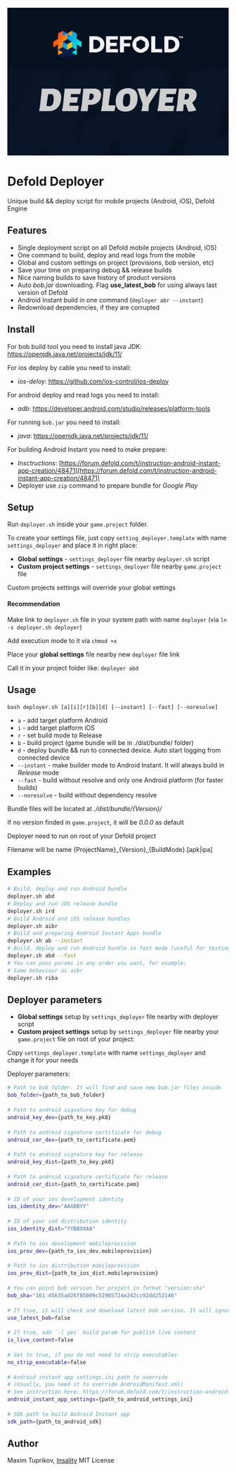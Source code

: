 
![](defold-deployer.png)
# Defold Deployer
Unique build && deploy script for mobile projects (Android, iOS), Defold Engine

## Features
- Single deployment script on all Defold mobile projects (Android, iOS)
- One command to build, deploy and read logs from the mobile
- Global and custom settings on project (provisions, bob version, etc)
- Save your time on preparing debug && release builds
- Nice naming builds to save history of product versions
- Auto *bob.jar* downloading. Flag **use_latest_bob** for using always last version of Defold
- Android Instant build in one command (`deployer abr --instant`)
- Redownload dependencies, if they are corrupted

## Install
For bob build tool you need to install java JDK: https://openjdk.java.net/projects/jdk/11/

For ios deploy by cable you need to install:
- *ios-deloy*: https://github.com/ios-control/ios-deploy

For android deploy and read logs you need to install:
- *adb*: https://developer.android.com/studio/releases/platform-tools

For running `bob.jar` you need to install:
- *java*: https://openjdk.java.net/projects/jdk/11/

For building Android Instant you need to make prepare:
- *Insctructions*: [https://forum.defold.com/t/instruction-android-instant-app-creation/48471](https://forum.defold.com/t/instruction-android-instant-app-creation/48471)
 - Deployer use `zip` command to prepare bundle for _Google Play_


## Setup
Run `deployer.sh` inside your `game.project` folder.

To create your settings file, just copy `setting_deployer.template` with name `settings_deployer` and place it in right place:

- **Global settings** - `settings_deployer` file nearby `deployer.sh` script
- **Custom project settings** - `settings_deployer` file nearby `game.project` file

Custom projects settings will override your global settings

#### Recommendation
Make link to `deployer.sh` file in your system path with name `deployer` (via `ln -s deployer.sh deployer`)

Add execution mode to it via `chmod +x` 

Place your **global settings** file nearby new `deployer` file link

Call it in your project folder like: `deployer abd`


## Usage
`bash deployer.sh [a][i][r][b][d] [--instant] [--fast] [--noresolve]`
- `a` - add target platform Android
- `i` - add target platform iOS
- `r` - set build mode to Release
- `b` - build project (game bundle will be in ./dist/bundle/ folder)
- `d` - deploy bundle && run to connected device. Auto start logging from connected device
- `--instant` - make builder mode to Android Instant. It will always build in _Release_ mode
- `--fast` - build without resolve and only one Android platform (for faster builds)
- `--noresolve` - build without dependency resolve

Bundle files will be located at *./dist/bundle/{Version}/*

If no version finded in `game.project`, it will be *0.0.0* as default

Deployer need to run on root of your Defold project

Filename will be name {ProjectName}\_{Version}\_{BuildMode}.[apk|ipa]

##	Examples
```bash
# Build, deploy and run Android bundle
deployer.sh abd
# Deploy and run iOS release bundle
deployer.sh ird
# Build Android and iOS release bundles
deployer.sh aibr
# Build and preparing Android Instant Apps bundle
deployer.sh ab --instant
# Build, deploy and run Android bundle in fast mode (useful for testing)
deployer.sh abd --fast
# You can pass params in any order you want, for example:
# Same behaviour as aibr
deployer.sh riba
```

## Deployer parameters
- **Global settings** setup by `settings_deployer` file nearby with deployer script
- **Custom project settings** setup by `settings_deployer` file nearby your `game.project` file on root of your project:

Copy `settings_deployer.template` with name `settings_deployer` and change it for your needs

Deployer parameters:
```bash
# Path to bob folder. It will find and save new bob.jar files inside
bob_folder={path_to_bob_folder}

# Path to android signature key for debug
android_key_dev={path_to_key.pk8}

# Path to android signature certificate for debug
android_cer_dev={path_to_certificate.pem}

# Path to android signature key for release
android_key_dist={path_to_key.pk8}

# Path to android signature certificate for release
android_cer_dist={path_to_certificate.pem}

# ID of your ios development identity
ios_identity_dev="AAXBBYY"

# ID of your iod distribution identity
ios_identity_dist="YYBBXXAA"

# Path to ios development mobileprovision
ios_prov_dev={path_to_ios_dev.mobileprovision}

# Path to ios distribution mobileprovision
ios_prov_dist={path_to_ios_dist.mobileprovision}

# You can point bob version for project in format "version:sha"
bob_sha="161:45635ad26f85009c52905724e242cc92dd252146"

# If true, it will check and download latest bob version. It will ignore bob_sha param
use_latest_bob=false

# If true, add `-l yes` build param for publish live content
is_live_content=false

# Set to true, if you do not need to strip executables
no_strip_executable=false

# Android instant app settings.ini path to override
# (Usually, you need it to override AndroidManifest.xml)
# See instruction here: https://forum.defold.com/t/instruction-android-instant-app-creation/48471
android_instant_app_settings={path_to_android_settings_ini}

# SDK path to build Android Instant app
sdk_path={path_to_android_sdk}
```

## Author
Maxim Tuprikov, [Insality](http://github.com/Insality)
MIT License

